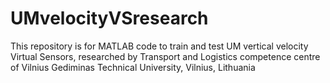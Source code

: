 # UMvelocityVSresearch
This repository is for MATLAB code to train and test UM vertical velocity Virtual Sensors, researched by Transport and Logistics competence centre of Vilnius Gediminas Technical University, Vilnius, Lithuania
